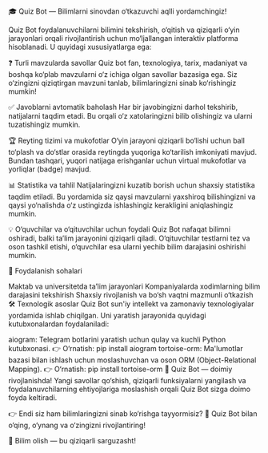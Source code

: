 🎓 Quiz Bot — Bilimlarni sinovdan o‘tkazuvchi aqlli yordamchingiz!

Quiz Bot foydalanuvchilarni bilimini tekshirish, o‘qitish va qiziqarli o‘yin jarayonlari orqali rivojlantirish uchun mo‘ljallangan interaktiv platforma hisoblanadi. U quyidagi xususiyatlarga ega:

❓ Turli mavzularda savollar
Quiz bot fan, texnologiya, tarix, madaniyat va boshqa ko‘plab mavzularni o‘z ichiga olgan savollar bazasiga ega. Siz o‘zingizni qiziqtirgan mavzuni tanlab, bilimlaringizni sinab ko‘rishingiz mumkin!

✅ Javoblarni avtomatik baholash
Har bir javobingizni darhol tekshirib, natijalarni taqdim etadi. Bu orqali o‘z xatolaringizni bilib olishingiz va ularni tuzatishingiz mumkin.

🏆 Reyting tizimi va mukofotlar
O‘yin jarayoni qiziqarli bo‘lishi uchun ball to‘plash va do‘stlar orasida reytingda yuqoriga ko‘tarilish imkoniyati mavjud. Bundan tashqari, yuqori natijaga erishganlar uchun virtual mukofotlar va yorliqlar (badge) mavjud.

📊 Statistika va tahlil
Natijalaringizni kuzatib borish uchun shaxsiy statistika taqdim etiladi. Bu yordamida siz qaysi mavzularni yaxshiroq bilishingizni va qaysi yo‘nalishda o‘z ustingizda ishlashingiz kerakligini aniqlashingiz mumkin.

💡 O‘quvchilar va o‘qituvchilar uchun foydali
Quiz Bot nafaqat bilimni oshiradi, balki ta’lim jarayonini qiziqarli qiladi. O‘qituvchilar testlarni tez va oson tashkil etishi, o‘quvchilar esa ularni yechib bilim darajasini oshirishi mumkin.

🎯 Foydalanish sohalari

Maktab va universitetda ta’lim jarayonlari
Kompaniyalarda xodimlarning bilim darajasini tekshirish
Shaxsiy rivojlanish va bo‘sh vaqtni mazmunli o‘tkazish
🛠 Texnologik asoslar
Quiz Bot sun'iy intellekt va zamonaviy texnologiyalar yordamida ishlab chiqilgan. Uni yaratish jarayonida quyidagi kutubxonalardan foydalaniladi:

aiogram: Telegram botlarini yaratish uchun qulay va kuchli Python kutubxonasi.
👉 O‘rnatish: pip install aiogram
tortoise-orm: Ma'lumotlar bazasi bilan ishlash uchun moslashuvchan va oson ORM (Object-Relational Mapping).
👉 O‘rnatish: pip install tortoise-orm
🤖 Quiz Bot — doimiy rivojlanishda!
Yangi savollar qo‘shish, qiziqarli funksiyalarni yangilash va foydalanuvchilarning ehtiyojlariga moslashish orqali Quiz Bot sizga doimo foyda keltiradi.

👉 Endi siz ham bilimlaringizni sinab ko‘rishga tayyormisiz? 🎉
Quiz Bot bilan o‘qing, o‘ynang va o‘zingizni rivojlantiring!

🎯 Bilim olish — bu qiziqarli sarguzasht!

